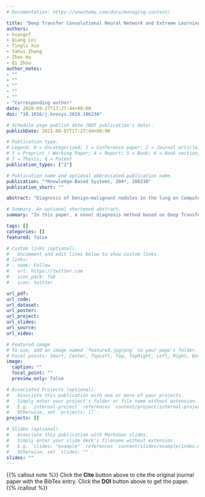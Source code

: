 ```yaml
---
# Documentation: https://wowchemy.com/docs/managing-content/

title: "Deep Transfer Convolutional Neural Network and Extreme Learning Machine for lung nodule diagnosis on CT images"
authors:
- huangxf
- Qiang Lei
- Tingli Xie
- Yahui Zhang
- Zhen Hu
- Qi Zhou
author_notes:
- ""
- ""
- ""
- ""
- ""
- "Corresponding author"
date: 2020-09-27T17:27:44+08:00
doi: "10.1016/j.knosys.2020.106230"

# Schedule page publish date (NOT publication's date).
publishDate: 2021-08-07T17:27:44+08:00

# Publication type.
# Legend: 0 = Uncategorized; 1 = Conference paper; 2 = Journal article;
# 3 = Preprint / Working Paper; 4 = Report; 5 = Book; 6 = Book section;
# 7 = Thesis; 8 = Patent
publication_types: ["2"]

# Publication name and optional abbreviated publication name.
publication: "*Knowledge-Based Systems, 204*, 106230"
publication_short: ""

abstract: "Diagnosis of benign–malignant nodules in the lung on Computed Tomography (CT) images is critical for determining tumor level and reducing patient mortality. Deep learning-based diagnosis of nodules in lung CT images, however, is time-consuming and less accurate due to redundant structure and the lack of adequate training data. In this paper, a novel diagnosis method based on Deep Transfer Convolutional Neural Network (DTCNN) and Extreme Learning Machine (ELM) is explored, which merges the synergy of two algorithms to deal with benign–malignant nodules classification. An optimal DTCNN is first adopted to extract high-level features of lung nodules, which has been trained with the ImageNet dataset beforehand. After that, an ELM classifier is further developed to classify benign and malignant lung nodules. Two datasets, including the Lung Image Database Consortium and Image Database Resource Initiative (LIDC-IDRI) public dataset and a private dataset from the First Affiliated Hospital of Guangzhou Medical University in China (FAH-GMU), have been conducted to verify the efficiency and effectiveness of the proposed approach. For LIDC-IDRI dataset, the experimental results show that our novel DTCNN-ELM model achieved the performance with an accuracy of 94.57%, a sensitivity of 93.69%, a specificity of 95.15%, an area under the receiver operator curve (AUC) of 94.94%, and testing time per nodule of 0.5 ms, which has the most reliable results compared with current state-of-the-art methods. Codes are available."

# Summary. An optional shortened abstract.
summary: "In this paper, a novel diagnosis method based on Deep Transfer Convolutional Neural Network (DTCNN) and Extreme Learning Machine (ELM) is explored, which merges the synergy of two algorithms to deal with benign–malignant nodules classification."

tags: []
categories: []
featured: false

# Custom links (optional).
#   Uncomment and edit lines below to show custom links.
# links:
# - name: Follow
#   url: https://twitter.com
#   icon_pack: fab
#   icon: twitter

url_pdf:
url_code:
url_dataset:
url_poster:
url_project:
url_slides:
url_source:
url_video:

# Featured image
# To use, add an image named `featured.jpg/png` to your page's folder. 
# Focal points: Smart, Center, TopLeft, Top, TopRight, Left, Right, BottomLeft, Bottom, BottomRight.
image:
  caption: ""
  focal_point: ""
  preview_only: false

# Associated Projects (optional).
#   Associate this publication with one or more of your projects.
#   Simply enter your project's folder or file name without extension.
#   E.g. `internal-project` references `content/project/internal-project/index.md`.
#   Otherwise, set `projects: []`.
projects: []

# Slides (optional).
#   Associate this publication with Markdown slides.
#   Simply enter your slide deck's filename without extension.
#   E.g. `slides: "example"` references `content/slides/example/index.md`.
#   Otherwise, set `slides: ""`.
slides: ""
---
```


{{% callout note %}}
Click the **Cite** button above to cite the original journal paper with the BibTex entry.
Click the **DOI** button above to get the paper.
{{% /callout %}}
